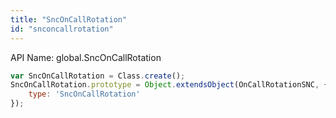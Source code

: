 ```yaml
---
title: "SncOnCallRotation"
id: "snconcallrotation"
---
```


API Name: global.SncOnCallRotation

```js
var SncOnCallRotation = Class.create();
SncOnCallRotation.prototype = Object.extendsObject(OnCallRotationSNC, {
	type: 'SncOnCallRotation'
});

```